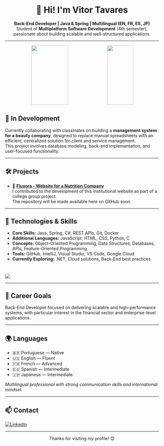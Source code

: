 <h1 align="center">👋 Hi! I'm Vitor Tavares</h1>

<p align="center">
  <strong>Back-End Developer | Java & Spring | Multilingual (EN, FR, ES, JP)</strong><br/>
  Student of <strong>Multiplatform Software Development</strong> (4th semester), passionate about building scalable and well-structured applications.
</p>

---

<div align="center">  
  
  <img width="49%" height="195px" src="https://github-readme-stats.vercel.app/api?username=Tavaressan&show_icons=true&count_private=true&title_color=80F7D4&icon_color=9d00ff&text_color=c9d1d9&bg_color=0d1117&border_color=fff0" /> 
  
  <img width="41%" height="195px" src="https://github-readme-stats.vercel.app/api/top-langs/?username=Tavaressan&layout=compact&title_color=80F7D4&text_color=fff&bg_color=0d1117&border_color=fff0" />
  
</div>

## 🚀 In Development

Currently collaborating with classmates on building a **management system for a beauty company**, designed to replace manual spreadsheets with an efficient, centralized solution for client and service management.  
This project involves database modeling, back-end implementation, and user-focused functionality.

---

## 🛠 Projects

- 🔗 <strong><a href="https://fluxora-web-flax.vercel.app/" target="_blank">Fluxora - Website for a Nutrition Company</a></strong>  
  I contributed to the development of this institutional website as part of a college group project.  
  The repository will be made available here on GitHub soon.

---

## 🧠 Technologies & Skills

- **Core Skills:** Java, Spring, C#, REST APIs, Git, Docker  
- **Additional Languages:** JavaScript, HTML, CSS, Python, C  
- **Concepts:** Object-Oriented Programming, Data Structures, Databases, APIs, Feature-Oriented Programming  
- **Tools:** GitHub, IntelliJ, Visual Studio, VS Code, Google Cloud  
- **Currently Exploring:** .NET, Cloud solutions, Back-End best practices

#

<img src="https://skillicons.dev/icons?i=idea,vscode,java,spring,cs,html,css,js,ts,nodejs,react,aws,git,github,postgres&theme=dark" />

---

## 🎯 Career Goals

Back-End Developer focused on delivering scalable and high-performance systems, with particular interest in the financial sector and enterprise-level applications.

---

## 🌍 Languages

- 🇧🇷 Portuguese — Native  
- 🇺🇸 English — Fluent  
- 🇫🇷 French — Advanced  
- 🇪🇸 Spanish — Intermediate  
- 🇯🇵 Japanese — Intermediate

*Multilingual professional with strong communication skills and international mindset.*

---

## 📫 Contact

<p>
  <a href="https://www.linkedin.com/in/vitor-tavares-500967236/" target="_blank">
    <img src="https://img.shields.io/badge/LinkedIn-0077B5?style=flat&logo=linkedin&logoColor=white" alt="LinkedIn">
  </a>
</p>

---

<p align="center">Thanks for visiting my profile! 😊</p>

